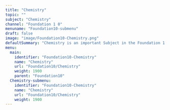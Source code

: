 ```yaml
---
title: "Chemistry"
topic: ""
subject: "Chemistry"
channel: "Foundation 1 0"
menuname: "Foundation10-submenu"
draft: false
image: "image/Foundation10-Chemistry.png"
defaultSummary: "Chemistry is an important Subject in the Foundation 1 0 course.  Please review all the topics and associated testing material to perform well on the Foundation 1 0 related Exams."
menu:
  main:
    identifier: "Foundation10-Chemistry"
    name: "Chemistry"
    url: "Foundation10/Chemistry"
    weight: 1900
    parent: "Foundation10"
  Chemistry-submenu:
    identifier: "Foundation10-Chemistry"
    name: "Chemistry"
    url: "Foundation10/Chemistry"
    weight: 1900
---
```
















